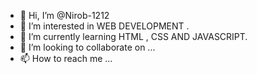 - 👋 Hi, I’m @Nirob-1212
- 👀 I’m interested in WEB DEVELOPMENT .
- 🌱 I’m currently learning HTML , CSS AND JAVASCRIPT.
- 💞️ I’m looking to collaborate on ...
- 📫 How to reach me ...

<!---
Nirob-1212/Nirob-1212 is a ✨ special ✨repository because its `README.md` (this file) appears on your GitHub profile.
You can click the Preview link to take a look at your changes.
--->
